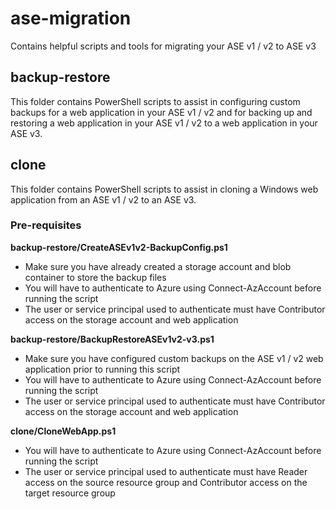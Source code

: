 # ase-migration
Contains helpful scripts and tools for migrating your ASE v1 / v2 to ASE v3

## backup-restore
This folder contains PowerShell scripts to assist in configuring custom backups for a web application in your ASE v1 / v2 and for backing up and restoring a web application in your ASE v1 / v2 to a web application in your ASE v3.

## clone
This folder contains PowerShell scripts to assist in cloning a Windows web application from an ASE v1 / v2 to an ASE v3.

### Pre-requisites
**backup-restore/CreateASEv1v2-BackupConfig.ps1**
- Make sure you have already created a storage account and blob container to store the backup files
- You will have to authenticate to Azure using Connect-AzAccount before running the script
- The user or service principal used to authenticate must have Contributor access on the storage account and web application

**backup-restore/BackupRestoreASEv1v2-v3.ps1**
- Make sure you have configured custom backups on the ASE v1 / v2 web application prior to running this script
- You will have to authenticate to Azure using Connect-AzAccount before running the script
- The user or service principal used to authenticate must have Contributor access on the storage account and web application

**clone/CloneWebApp.ps1**
- You will have to authenticate to Azure using Connect-AzAccount before running the script
- The user or service principal used to authenticate must have Reader access on the source resource group and Contributor access on the target resource group